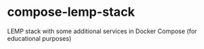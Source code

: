 # compose-lemp-stack
LEMP stack with some additional services in Docker Compose (for educational purposes)
